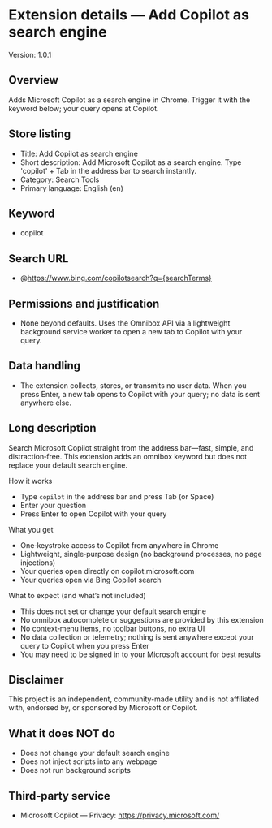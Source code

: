 # Extension details — Add Copilot as search engine

Version: 1.0.1

## Overview
Adds Microsoft Copilot as a search engine in Chrome. Trigger it with the keyword below; your query opens at Copilot.

## Store listing
- Title: Add Copilot as search engine
- Short description: Add Microsoft Copilot as a search engine. Type 'copilot' + Tab in the address bar to search instantly.
- Category: Search Tools
- Primary language: English (en)

## Keyword
- copilot

## Search URL
- @https://www.bing.com/copilotsearch?q={searchTerms}

## Permissions and justification
- None beyond defaults. Uses the Omnibox API via a lightweight background service worker to open a new tab to Copilot with your query.

## Data handling
- The extension collects, stores, or transmits no user data. When you press Enter, a new tab opens to Copilot with your query; no data is sent anywhere else.

## Long description
Search Microsoft Copilot straight from the address bar—fast, simple, and distraction‑free. This extension adds an omnibox keyword but does not replace your default search engine.

How it works
- Type `copilot` in the address bar and press Tab (or Space)
- Enter your question
- Press Enter to open Copilot with your query

What you get
- One‑keystroke access to Copilot from anywhere in Chrome
- Lightweight, single‑purpose design (no background processes, no page injections)
- Your queries open directly on copilot.microsoft.com
- Your queries open via Bing Copilot search

What to expect (and what’s not included)
- This does not set or change your default search engine
- No omnibox autocomplete or suggestions are provided by this extension
- No context‑menu items, no toolbar buttons, no extra UI
- No data collection or telemetry; nothing is sent anywhere except your query to Copilot when you press Enter
- You may need to be signed in to your Microsoft account for best results

## Disclaimer
This project is an independent, community-made utility and is not affiliated with, endorsed by, or sponsored by Microsoft or Copilot.

## What it does NOT do
- Does not change your default search engine
- Does not inject scripts into any webpage
- Does not run background scripts

## Third‑party service
- Microsoft Copilot — Privacy: https://privacy.microsoft.com/
